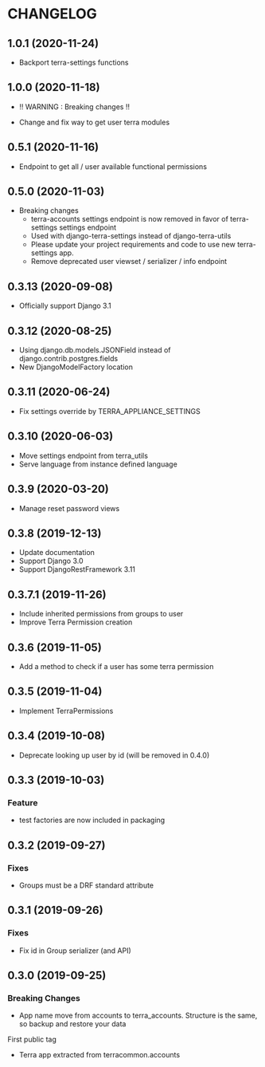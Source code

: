 CHANGELOG
=========

1.0.1           (2020-11-24)
----------------------------

* Backport terra-settings functions

1.0.0           (2020-11-18)
----------------------------

* !! WARNING : Breaking changes !!

* Change and fix way to get user terra modules


0.5.1           (2020-11-16)
----------------------------

* Endpoint to get all / user available functional permissions


0.5.0           (2020-11-03)
----------------------------

* Breaking changes
  * terra-accounts settings endpoint is now removed in favor of terra-settings settings endpoint
  * Used with django-terra-settings instead of django-terra-utils
  * Please update your project requirements and code to use new terra-settings app.
  * Remove deprecated user viewset / serializer / info endpoint


0.3.13          (2020-09-08)
----------------------------

* Officially support Django 3.1


0.3.12         (2020-08-25)
----------------------------

* Using django.db.models.JSONField instead of django.contrib.postgres.fields
* New DjangoModelFactory location


0.3.11         (2020-06-24)
----------------------------

* Fix settings override by TERRA_APPLIANCE_SETTINGS

0.3.10          (2020-06-03)
----------------------------

* Move settings endpoint from terra_utils
* Serve language from instance defined language

0.3.9           (2020-03-20)
----------------------------

* Manage reset password views


0.3.8           (2019-12-13)
----------------------------

* Update documentation
* Support Django 3.0
* Support DjangoRestFramework 3.11


0.3.7.1         (2019-11-26)
----------------------------

* Include inherited permissions from groups to user
* Improve Terra Permission creation


0.3.6      (2019-11-05)
----------------------------

* Add a method to check if a user has some terra permission

0.3.5      (2019-11-04)
----------------------------

* Implement TerraPermissions

0.3.4      (2019-10-08)
----------------------------

* Deprecate looking up user by id (will be removed in 0.4.0)

0.3.3      (2019-10-03)
-----------------------

### Feature

* test factories are now included in packaging


0.3.2      (2019-09-27)
-----------------------

### Fixes

* Groups must be a DRF standard attribute


0.3.1      (2019-09-26)
-----------------------

### Fixes

* Fix id in Group serializer (and API)


0.3.0      (2019-09-25)
-----------------------

### Breaking Changes

* App name move from accounts to terra_accounts. Structure is the same, so backup and restore your data

First public tag

* Terra app extracted from terracommon.accounts
